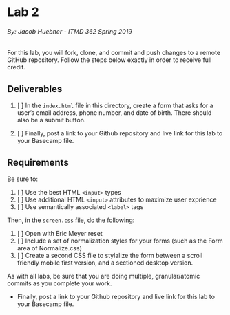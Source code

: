 # Lab 2
###### By: Jacob Huebner - ITMD 362 Spring 2019 

For this lab, you will fork, clone, and commit and push changes to a
remote GitHub repository. Follow the steps below exactly in order to receive full credit.

## Deliverables

1. [ ] In the `index.html` file in this directory, create a form that asks for
a user’s email address, phone number, and date of birth. There should also be a submit button.

2. [ ] Finally, post a link to your Github repository and live link for this lab to your Basecamp file. 

## Requirements

Be sure to:

1. [ ] Use the best HTML `<input>` types
2. [ ]  Use additional HTML `<input>` attributes to maximize user exprience
3. [ ] Use semantically associated `<label>` tags

Then, in the `screen.css` file, do the following:

1. [ ] Open with Eric Meyer reset
1. [ ] Include a set of normalization styles for your forms (such as the Form area of Normalize.css)
1. [ ] Create a second CSS file to stylalize the form between a scroll friendly mobile first version, and a sectioned desktop version. 

As with all labs, be sure that you are doing multiple, granular/atomic commits as you
complete your work.

* Finally, post a link to your Github repository and live link for this lab to your Basecamp file. 